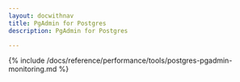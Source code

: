 ```yaml
---
layout: docwithnav
title: PgAdmin for Postgres
description: PgAdmin for Postgres

---
```


{% include /docs/reference/performance/tools/postgres-pgadmin-monitoring.md %}
